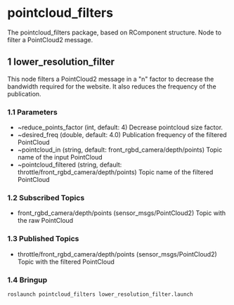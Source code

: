 # pointcloud_filters

The pointcloud_filters package, based on RComponent structure. Node to filter a PointCloud2 message.

## 1 lower_resolution_filter

This node filters a PointCloud2 message in a "n" factor to decrease the bandwidth required for the website. It also reduces the frequency of the publication.

### 1.1 Parameters

* ~reduce_points_factor (int, default: 4)
   Decrease pointcloud size factor.
* ~desired_freq (double, default: 4.0)
   Publication frequency of the filtered PointCloud
* ~pointcloud_in (string, default: front_rgbd_camera/depth/points)
   Topic name of the input PointCloud
* ~pointcloud_filtered (string, default: throttle/front_rgbd_camera/depth/points)
   Topic name of the filtered PointCloud
   
### 1.2 Subscribed Topics

* front_rgbd_camera/depth/points (sensor_msgs/PointCloud2)
  Topic with the raw PointCloud

### 1.3 Published Topics

* throttle/front_rgbd_camera/depth/points (sensor_msgs/PointCloud2)
  Topic with the filtered PointCloud

### 1.4 Bringup

```bash
roslaunch pointcloud_filters lower_resolution_filter.launch
```
